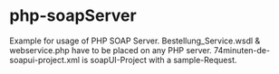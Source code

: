 php-soapServer
==============

Example for usage of PHP SOAP Server.
Bestellung_Service.wsdl & webservice.php have to be placed on any PHP server.
74minuten-de-soapui-project.xml is soapUI-Project with a sample-Request.
